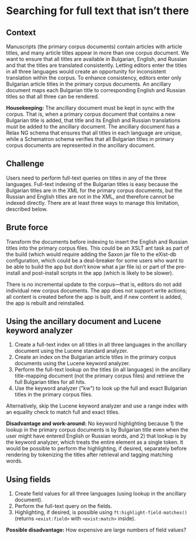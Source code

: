 # Searching for full text that isn’t there

## Context

Manuscripts (the primary corpus documents) contain articles with article
titles, and many article titles appear in more than one corpus document.
We want to ensure that all titles are available in Bulgarian, English, and
Russian and that the titles are translated consistently. Letting editors
enter the titles in all three languages would create an opportunity for 
inconsistent translation within the corpus. To enhance consistency, editors 
enter only Bulgarian article titles in the primary corpus documents. An 
ancillary document maps each Bulgarian title to corresponding English 
and Russian titles so that all three can be rendered. 

**Housekeeping:** The ancillary document must be kept in sync with the corpus.
That is, when a primary corpus document that contains a new Bulgarian title
is added, that title and its English and Russian translations must be added
to the ancillary document. The ancillary document has a Relax NG schema 
that ensures that all titles in each language are unique, while a Schematron
schema verifies that all Bulgarian titles in primary corpus documents are
represented in the ancillary document.

## Challenge

Users need to perform full-text queries on titles in any of the three languages.
Full-text indexing of the Bulgarian titles is easy because the Bulgarian titles are
in the XML for the primary corpus documents, but the Russian and English
titles are not in the XML, and therefore cannot be indexed directly. There are
at least three ways to manage this limitation, described below.

## Brute force

Transform the documents before indexing to insert the English and Russian titles
into the primary corpus files. This could be an XSLT ant task as part of the build 
(which would require adding the Saxon jar file to the eXist-db configuration, which
could be a deal-breaker for some users who want to be able to build the app but don’t
know what a jar file is) or part of the pre-install and post-install scripts in the 
app (which is likely to be slower).

There is no incremental update to the corpus—that is, editors do not add individual
new corpus documents. The app does not support write actions; all content is created
before the app is built, and if new content is added, the app is rebuilt and reinstalled.

## Using the ancillary document and Lucene keyword analyzer

1.  Create a full-text index on all titles in all three languages in the ancillary
    document using the Lucene standard analyzer.
2.  Create an index on the Bulgarian article titles in the primary corpus 
    documents using the Lucene keyword analyzer.
3.  Perform the full-text lookup on the titles (in all languages) in the ancillary
    title-mapping document (not the primary corpus files) and retrieve the full 
    Bulgarian titles for all hits.
4.  Use the keyword analyzer ("kw") to look up the full and exact Bulgarian titles 
    in the primary corpus files.

Alternatively, skip the Lucene keyword analyzer and use a range index with an
equality check to match full and exact titles.

**Disadvantage and work-around:** No keyword highlighting because 1) the lookup in
the primary corpus documents is by Bulgarian title even when the user might have 
entered English or Russian words, and 2) that lookup is by the keyword analyzer, 
which treats the entire element as a single token. It would be possible to perform 
the highlighting, if desired, separately before rendering by tokenizing the titles 
after retrieval and tagging matching words.

## Using fields

1.  Create field values for all three languages (using lookup in the ancillary
    document).
2.  Perform the full-text query on the fields.
3.  Highlighting, if desired, is possible using `ft:highlight-field-matches()` 
    (returns  `<exist:field>` with `<exist:match>` inside).

**Possible disadvantage:** How expensive are large numbers of field values?
 